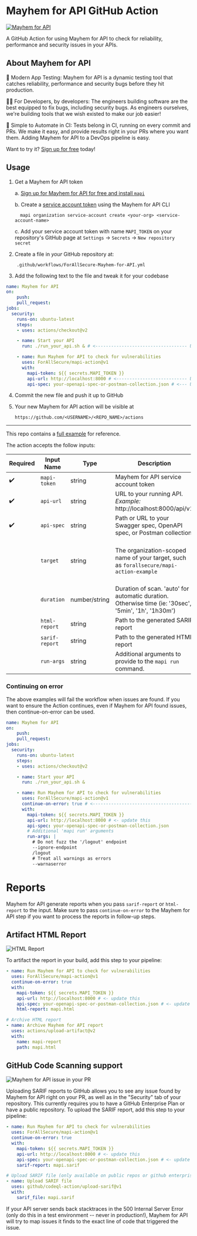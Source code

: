# Mayhem for API GitHub Action

[![Mayhem for API](https://mayhem4api.forallsecure.com/downloads/img/mapi-logo-full-color.svg)](http://mayhem4api.forallsecure.com/signup)

A GitHub Action for using Mayhem for API to check for reliability,
performance and security issues in your APIs.

## About Mayhem for API

🧪 Modern App Testing: Mayhem for API is a dynamic testing tool that
catches reliability, performance and security bugs before they hit
production.

🧑‍💻 For Developers, by developers: The engineers building
software are the best equipped to fix bugs, including security bugs. As
engineers ourselves, we're building tools that we wish existed to make
our job easier!

🤖 Simple to Automate in CI: Tests belong in CI, running on every commit
and PRs. We make it easy, and provide results right in your PRs where
you want them. Adding Mayhem for API to a DevOps pipeline is easy.

Want to try it? [Sign up for free](http://mayhem4api.forallsecure.com/signup) today!

## Usage

1. Get a Mayhem for API token

    a. [Sign up for Mayhem for API for free and install `mapi`](http://mayhem4api.forallsecure.com/signup)

    b. Create a [service account token](https://mayhem4api.forallsecure.com/docs/ch01-03-organizations.html#service-accounts)
       using the Mayhem for API CLI

      ```
        mapi organization service-account create <your-org> <service-account-name>
      ```

    c. Add your service account token with name `MAPI_TOKEN` on your repository's GitHub page at
       `Settings` → `Secrets` → `New repository secret`

2. Create a file in _your_ GitHub repository at:
```
    .github/workflows/ForAllSecure-Mayhem-for-API.yml
```

3. Add the following text to the file and tweak it for your codebase

```yaml
name: Mayhem for API
on:
    push:
    pull_request:
jobs:
  security:
    runs-on: ubuntu-latest
    steps:
    - uses: actions/checkout@v2

    - name: Start your API
      run: ./run_your_api.sh & # <----------------------------------- UPDATE THIS

    - name: Run Mayhem for API to check for vulnerabilities
      uses: ForAllSecure/mapi-action@v1
      with:
        mapi-token: ${{ secrets.MAPI_TOKEN }}
        api-url: http://localhost:8000 # <--------------------------- UPDATE THIS
        api-spec: your-openapi-spec-or-postman-collection.json # <--- UPDATE THIS
```

4. Commit the new file and push it up to GitHub

5. Your new Mayhem for API action will be visible at

    `https://github.com/<USERNAME>/<REPO_NAME>/actions`

---

This repo contains a [full example](workflow.yml) for reference.

The action accepts the follow inputs:

| Required | Input Name | Type | Description | Default
| --- | --- | --- | --- | ---
| ✔️ | `mapi-token` | string | Mayhem for API service account token |
| ✔️ | `api-url` | string | URL to your running API. *Example:* http://localhost:8000/api/v1 |
| ✔️ | `api-spec` | string | Path or URL to your Swagger spec, OpenAPI spec, or Postman collection.|
|   | `target` | string | The organization-scoped name of your target, such as `forallsecure/mapi-action-example` | auto-generated from your GitHub Repository name
|   | `duration` | number/string | Duration of scan. 'auto' for automatic duration. Otherwise time (ie: '30sec', '5min', '1h', '1h30m') | auto
|   | `html-report` | string | Path to the generated SARIF report |
|   | `sarif-report` | string | Path to the generated HTML report |
|   | `run-args` | string | Additional arguments to provide to the `mapi run` command. |

### Continuing on error

The above examples will fail the workflow when issues are found. If you
want to ensure the Action continues, even if Mayhem for API found
issues, then continue-on-error can be used.

```yaml
name: Mayhem for API
on:
    push:
    pull_request:
jobs:
  security:
    runs-on: ubuntu-latest
    steps:
    - uses: actions/checkout@v2

    - name: Start your API
      run: ./run_your_api.sh &

    - name: Run Mayhem for API to check for vulnerabilities
      uses: ForAllSecure/mapi-action@v1
      continue-on-error: true # <-----------------------------------------------
      with:
        mapi-token: ${{ secrets.MAPI_TOKEN }}
        api-url: http://localhost:8000 # <- update this
        api-spec: your-openapi-spec-or-postman-collection.json
        # Additional 'mapi run' arguments
        run-args: |
          # Do not fuzz the '/logout' endpoint
          --ignore-endpoint
          /logout
          # Treat all warnings as errors
          --warnaserror

```

# Reports

Mayhem for API generate reports when you pass `sarif-report` or
`html-report` to the input. Make sure to pass `continue-on-error` to the
Mayhem for API step if you want to process the reports in follow-up
steps.

## Artifact HTML Report

![HTML Report](https://mayhem4api.forallsecure.com/downloads/img/sample-report.png)

To artifact the report in your build, add this step to your pipeline:

```yaml
- name: Run Mayhem for API to check for vulnerabilities
  uses: ForAllSecure/mapi-action@v1
  continue-on-error: true
  with:
    mapi-token: ${{ secrets.MAPI_TOKEN }}
    api-url: http://localhost:8000 # <- update this
    api-spec: your-openapi-spec-or-postman-collection.json # <- update this
    html-report: mapi.html

# Archive HTML report
- name: Archive Mayhem for API report
  uses: actions/upload-artifact@v2
  with:
    name: mapi-report
    path: mapi.html
```

## GitHub Code Scanning support

![Mayhem for API issue in your
PR](http://mayhem4api.forallsecure.com/downloads/img/sarif-github.png)

Uploading SARIF reports to GitHub allows you to see any issue found by
Mayhem for API right on your PR, as well as in the "Security" tab of
your repository. This currently requires you to have a GitHub Enterprise
Plan or have a public repository. To upload the SARIF report, add this
step to your pipeline:

```yaml
- name: Run Mayhem for API to check for vulnerabilities
  uses: ForAllSecure/mapi-action@v1
  continue-on-error: true
  with:
    mapi-token: ${{ secrets.MAPI_TOKEN }}
    api-url: http://localhost:8000 # <- update this
    api-spec: your-openapi-spec-or-postman-collection.json # <- update this
    sarif-report: mapi.sarif

# Upload SARIF file (only available on public repos or github enterprise)
- name: Upload SARIF file
  uses: github/codeql-action/upload-sarif@v1
  with:
    sarif_file: mapi.sarif
```

If your API server sends back stacktraces in the 500 Internal Server
Error (only do this in a test environment -- never in production!),
Mayhem for API will try to map issues it finds to the exact line of code
that triggered the issue.
